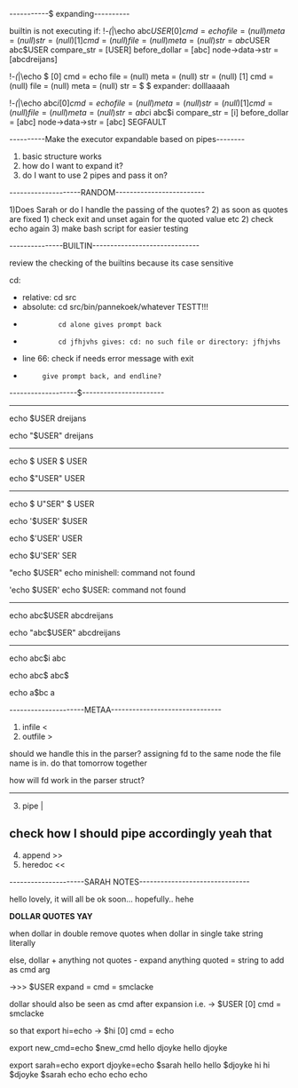 -----------$ expanding----------

builtin is not executing if:
 !_-(_|\echo abc$USER
[0]      cmd = echo     file = (null)   meta = (null)   str = (null)
[1]      cmd = (null)   file = (null)   meta = (null)   str = abc$USER
abc$USER compare_str = [USER]
before_dollar = [abc]
node->data->str = [abcdreijans]

 !_-(_|\echo $
[0]      cmd = echo     file = (null)   meta = (null)   str = (null)
[1]      cmd = (null)   file = (null)   meta = (null)   str = $
$ expander:             dolllaaaah

 !_-(_|\echo abc$i
[0]      cmd = echo     file = (null)   meta = (null)   str = (null)
[1]      cmd = (null)   file = (null)   meta = (null)   str = abc$i
abc$i compare_str = [i]
before_dollar = [abc]
node->data->str = [abc]
SEGFAULT

----------Make the executor expandable based on pipes--------

1) basic structure works
2) how do I want to expand it?
3) do I want to use 2 pipes and pass it on?


--------------------RANDOM-------------------------

1)Does Sarah or do I handle the passing of the quotes?
2) as soon as quotes are fixed 
    1) check exit and unset again for the quoted value etc
    2) check echo again
3) make bash script for easier testing


---------------BUILTIN------------------------------

review the checking of the builtins because its case sensitive

cd:

 * relative: cd src
 * absolute: cd src/bin/pannekoek/whatever TESTT!!!
 * 				cd alone gives prompt back
 * 				cd jfhjvhs gives: cd: no such file or directory: jfhjvhs
 * line 66: check if needs error message with exit
 * 			give prompt back, and endline?


-------------------$-----------------------

-----------------------------------------

echo $USER
dreijans

echo "$USER"
dreijans

------------------------------------------------

echo $ USER
$ USER

echo $"USER"
USER

-------------------------------------------------

echo $ U"SER"
$ USER

echo '$USER'
$USER

echo $'USER'
USER

echo $U'SER'
SER

"echo $USER"
echo minishell: command not found

'echo $USER'
echo $USER: command not found


-------------------------------------------------

echo abc$USER
abcdreijans

echo "abc$USER"
abcdreijans

-----------------------------------------------------

echo abc$i
abc

echo abc$
abc$

echo a$bc
a


---------------------METAA-------------------------------

1) infile <
2) outfile >

should we handle this in the parser?
assigning fd to the same node the file name is in.
do that tomorrow together

how will fd work in the parser struct?

-----------------------------------------------------------
3) pipe |

check how I should pipe accordingly yeah that
-----------------------------------------------------------
4) append >>
5) heredoc <<

---------------------SARAH NOTES-------------------------------

hello lovely, it will all be ok soon... hopefully.. hehe

**DOLLAR QUOTES YAY**

when dollar in double remove quotes
when dollar in single take string literally

else, dollar + anything not quotes - expand
anything quoted = string to add as cmd arg

->>> $USER
expand = cmd = smclacke

dollar should also be seen as cmd after expansion
i.e. -> $USER
[0] cmd = smclacke

so that 
export hi=echo
-> $hi
[0] cmd = echo


export new_cmd=echo
$new_cmd hello djoyke
hello djoyke


export sarah=echo
export djoyke=echo
$sarah hello
hello
$djoyke hi
hi
$djoyke $sarah
echo
echo echo
echo
